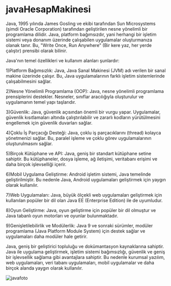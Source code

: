 # javaHesapMakinesi

Java, 1995 yılında James Gosling ve ekibi tarafından Sun Microsystems (şimdi Oracle Corporation) tarafından geliştirilen nesne yönelimli bir programlama dilidir. Java, platform bağımsızdır, yani herhangi bir işletim sistemi veya donanım üzerinde çalışabilen uygulamalar oluşturmanıza olanak tanır. Bu, "Write Once, Run Anywhere" (Bir kere yaz, her yerde çalıştır) prensibi olarak bilinir.

Java'nın temel özellikleri ve kullanım alanları şunlardır:

1)Platform Bağımsızlık: Java, Java Sanal Makinesi (JVM) adı verilen bir sanal makine üzerinde çalışır. Bu, Java uygulamalarının farklı işletim sistemlerinde çalışabilmesini sağlar.

2)Nesne Yönelimli Programlama (OOP): Java, nesne yönelimli programlama prensiplerini destekler. Nesneler, sınıflar aracılığıyla oluşturulur ve uygulamanın temel yapı taşlarıdır.

3)Güvenlik: Java, güvenlik açısından önemli bir vurgu yapar. Uygulamalar, güvenlik kısıtlamaları altında çalıştırılabilir ve zararlı kodların yürütülmesini engellemek için güvenlik duvarları sağlar.

4)Çoklu İş Parçacığı Desteği: Java, çoklu iş parçacıklarını (thread) kolayca yönetmenizi sağlar. Bu, paralel işleme ve çoklu görev uygulamalarının oluşturulmasını sağlar.

5)Birçok Kütüphane ve API: Java, geniş bir standart kütüphane setine sahiptir. Bu kütüphaneler, dosya işleme, ağ iletişimi, veritabanı erişimi ve daha birçok işlevselliği içerir.

6)Mobil Uygulama Geliştirme: Android işletim sistemi, Java temelinde geliştirilmiştir. Bu nedenle Java, Android uygulamaları geliştirmek için yaygın olarak kullanılır.

7)Web Uygulamaları: Java, büyük ölçekli web uygulamaları geliştirmek için kullanılan popüler bir dil olan Java EE (Enterprise Edition) ile de uyumludur.

8)Oyun Geliştirme: Java, oyun geliştirme için popüler bir dil olmuştur ve Java tabanlı oyun motorları ve oyunlar bulunmaktadır.

9)Genişletilebilirlik ve Modülerlik: Java 9 ve sonraki sürümler, modüler programlama (Java Platform Module System) için destek sağlar ve uygulamaları daha modüler hale getirir.

Java, geniş bir geliştirici topluluğu ve dokümantasyon kaynaklarına sahiptir. Java ile uygulama geliştirmek, işletim sistemi bağımsızlığı, güvenlik ve geniş bir işlevsellik sağlama gibi avantajlara sahiptir. Bu nedenle kurumsal yazılım, web uygulamaları, veri tabanı uygulamaları, mobil uygulamalar ve daha birçok alanda yaygın olarak kullanılır.


![javafoto](https://github.com/Busemisa/javaHesapMakinesi/assets/144456834/f9ea6f8d-e54f-4d2a-a8d4-3b51ab6e88ad)








